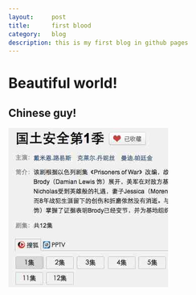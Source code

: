 ```yaml
---
layout:		post
title:		first blood
category:	blog
description: this is my first blog in github pages
---
```


# Beautiful world!
## Chinese guy!
![ssh key success](/images/360video/homeland.jpg)